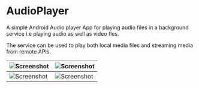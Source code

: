 # AudioPlayer

A simple Android Audio player App for playing audio files in a background service i.e playing audio as well as video fles.

The service can be used to play both local media files and streaming media from remote APIs.

|![Screenshot](https://github.com/valdio/AudioPlayer/blob/master/Screenshots/Screenshot_2016-08-12-19-31-48.png)|![Screenshot](https://github.com/valdio/AudioPlayer/blob/master/Screenshots/Screenshot_2016-08-12-19-32-09.png)|
| ------------- | ------------- |
|![Screenshot](https://github.com/valdio/AudioPlayer/blob/master/Screenshots/Screenshot_2016-07-30-13-28-42.png)|![Screenshot](https://github.com/valdio/AudioPlayer/blob/master/Screenshots/Screenshot_2016-08-12-19-32-28.png)|




